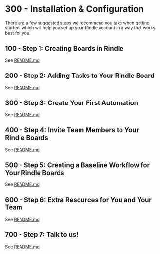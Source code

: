 # 300 - Installation & Configuration

There are a few suggested steps we recommend you take when getting started, which will help you set up your Rindle account in a way that works best for you.

## 100 - Step 1: Creating Boards in Rindle

See [README.md](./100/README.md)

## 200 - Step 2: Adding Tasks to Your Rindle Board

See [README.md](./200/README.md)

## 300 - Step 3: Create Your First Automation

See [README.md](./300/README.md)

## 400 - Step 4: Invite Team Members to Your Rindle Boards

See [README.md](./400/README.md)

## 500 - Step 5: Creating a Baseline Workflow for Your Rindle Boards

See [README.md](./500/README.md)

## 600 - Step 6: Extra Resources for You and Your Team

See [README.md](./600/README.md)

## 700 - Step 7: Talk to us!

See [README.md](./700/README.md)

